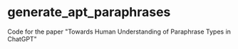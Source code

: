 # generate_apt_paraphrases
Code for the paper "Towards Human Understanding of Paraphrase Types in ChatGPT"
